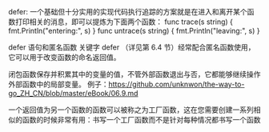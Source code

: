 defer:
一个基础但十分实用的实现代码执行追踪的方案就是在进入和离开某个函数打印相关的消息，即可以提炼为下面两个函数：
func trace(s string) { fmt.Println("entering:", s) }
func untrace(s string) { fmt.Println("leaving:", s) }


defer 语句和匿名函数
关键字 defer （详见第 6.4 节）经常配合匿名函数使用，它可以用于改变函数的命名返回值。


闭包函数保存并积累其中的变量的值，不管外部函数退出与否，它都能够继续操作外部函数中的局部变量。
例子：https://github.com/unknwon/the-way-to-go_ZH_CN/blob/master/eBook/06.9.md


一个返回值为另一个函数的函数可以被称之为工厂函数，这在您需要创建一系列相似的函数的时候非常有用：书写一个工厂函数而不是针对每种情况都书写一个函数